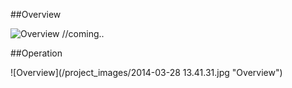 ##Overview

![Overview](/ "Overview")
//coming..


##Operation

![Overview](/project_images/2014-03-28 13.41.31.jpg "Overview")

